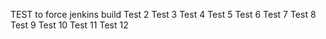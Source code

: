 TEST to force jenkins build
Test 2
Test 3
Test 4
Test 5
Test 6
Test 7
Test 8
Test 9
Test 10
Test 11
Test 12
